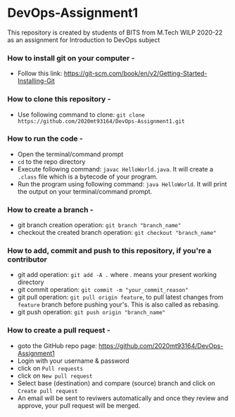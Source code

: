 # DevOps-Assignment1
This repository is created by students of BITS from M.Tech WILP 2020-22 as an assignment for Introduction to DevOps subject

### How to install git on your computer - 
- Follow this link: https://git-scm.com/book/en/v2/Getting-Started-Installing-Git

### How to clone this repository - 
- Use following command to clone: `git clone https://github.com/2020mt93164/DevOps-Assignment1.git`

### How to run the code -
- Open the terminal/command prompt
- `cd` to the repo directory
- Execute following command: `javac HelloWorld.java`. It will create a `.class` file which is a bytecode of your program.
- Run the program using following command: `java HelloWorld`. It will print the output on your terminal/command prompt.

### How to create a branch - 
- git branch creation operation: `git branch "branch_name"`
- checkout the created branch operation: `git checkout "branch_name"`

### How to add, commit and push to this repository, if you're a contributor
- git add operation: `git add -A .` where . means your present working directory
- git commit operation: `git commit -m "your_commit_reason"` 
- git pull operation: `git pull origin feature`, to pull latest changes from `feature` branch before pushing your's. This is also called as rebasing.
- git push operation: `git push origin "branch_name"`

### How to create a pull request - 
- goto the GitHub repo page: https://github.com/2020mt93164/DevOps-Assignment1
- Login with your username & password
- click on `Pull requests`
- click on `New pull request` 
- Select base (destination) and compare (source) branch and click on `Create pull request`
- An email will be sent to reviwers automatically and once they review and approve, your pull request will be merged.
